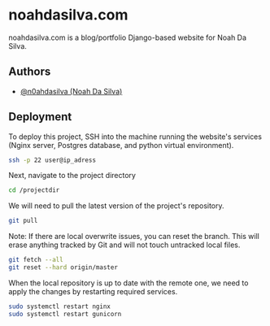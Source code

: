 
# noahdasilva.com

noahdasilva.com is a blog/portfolio Django-based website for Noah Da Silva.
## Authors

- [@n0ahdasilva (Noah Da Silva)](https://www.github.com/n0ahdasilva)

## Deployment

To deploy this project, SSH into the machine running the website's services (Nginx server, Postgres database, and python virtual environment).

```bash
ssh -p 22 user@ip_adress
```

Next, navigate to the project directory

```bash
cd /projectdir
```

We will need to pull the latest version of the project's repository.

```bash
git pull
```

Note: If there are local overwrite issues, you can reset the branch. This will erase anything tracked by Git and will not touch untracked local files.

```bash
git fetch --all
git reset --hard origin/master
```

When the local repository is up to date with the remote one, we need to apply the changes by restarting required services.

```bash
sudo systemctl restart nginx
sudo systemctl restart gunicorn
```